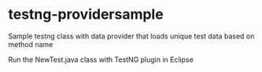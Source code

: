 # testng-providersample
Sample testng class with data provider that loads unique test data based on method name

Run the NewTest.java class with TestNG plugin in Eclipse